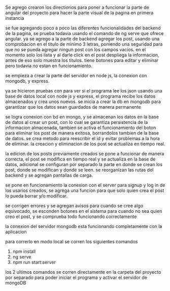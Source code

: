 Se agrego crearon los directiorios para poner a funcionar la parte de angular del proyecto para hacer la parte visual de la pagina en primera instancia

se fue agregando poco a poco las diferentes funcionalidades del backend de la pagina, se prueba todavia usando el comando de ng serve que ofrece angular.
ya se agrego a la parte de backend agregar los post, usando una comprobacion en el titulo de minimo 3 letras, poniendo una seguridad para que no se pueda agregar ningun post con los campos vacios.
en el momento solo los lista y al darle click en el post despliega la informacion, antes de eso solo muestra los titulos. tiene botones para editar y eliminar pero todavia no estan en funcionamiento.

se empieza a crear la parte del servidor en node js, la conexion con mongodb, y express.

ya se hicieron pruebas con para ver si el programa lee los json usando una base de datos local con node js y express, el programa recibe los datos almacenados y crea unos nuevos. se inicia a crear la db en mongodb para garantizar que los datos sean guardados de manera permanente

se logra conexion con bd en mongo, y se almacenan los datos en la base de datos al crear un post, con lo cual se garantiza persistencia de la informacion almacenada, tambien se activa el funcionamiento del boton para eliminar los post de manera exitosa, borrandolos tambien de la base de datos. se crea metodo para reescribir el id y evitar problemas a la hora de eliminar. la creacion y eliminacion de los post se actualiza en tiempo real.

la edicion de los posts previamente creados se pone a funcionar de manera correcta, el post se modifica en tiempo real y se actualiza en la base de datos, adicional se configuran por separado la parte en donde se crean los post, donde se modifican y donde se leen.
se reorganizan las rutas del backend y se agregan pantallas de carga.

se pone en funcionamiento la conexion con el server para signup y log in de los usarios creados, se agrega una funcion para que solo quien crea el post lo pueda borrar y/o modificar.

se corrigen errores y se agregan avisos para cuando se cree algo equivocado, se esconden botones en el sistema para cuando no sea quien creo el post, y se comprueba todo funcionando correctamente

la conexion del servidor mongodb esta funcionando completamente con la aplicacion

para correrlo en modo local se corren los siguientes comandos 
1. npm install 
2. ng serve
3. npm run start:server

los 2 ultimos comandos se corren directamente en la carpeta del proyecto por separado para poder iniciar el programa y activar el servidor de mongoDB
